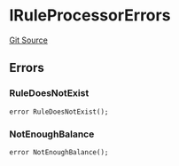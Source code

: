 # IRuleProcessorErrors
[Git Source](https://github.com/thrackle-io/tron/blob/3cbe4e765eb8a4f99ff305a3831acec21bbc5481/src/common/IErrors.sol)


## Errors
### RuleDoesNotExist

```solidity
error RuleDoesNotExist();
```

### NotEnoughBalance

```solidity
error NotEnoughBalance();
```

